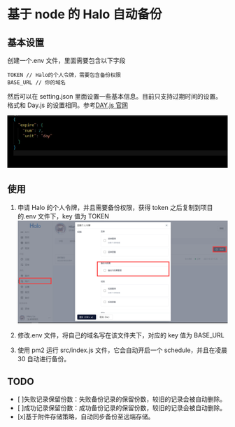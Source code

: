 # 基于 node 的 Halo 自动备份

## 基本设置

创建一个.env 文件，里面需要包含以下字段

```
TOKEN // Halo的个人令牌，需要包含备份权限
BASE_URL // 你的域名
```

然后可以在 setting.json 里面设置一些基本信息。目前只支持过期时间的设置。格式和 Day.js 的设置相同。参考[DAY.js 官网](https://day.js.org/docs/zh-CN/manipulate/add#%E6%94%AF%E6%8C%81%E7%9A%84%E5%8D%95%E4%BD%8D%E5%88%97%E8%A1%A8)

![setting.json设置](image.png)

## 使用

1. 申请 Halo 的个人令牌，并且需要备份权限，获得 token 之后复制到项目的.env 文件下，key 值为 TOKEN
   ![申请Halo令牌](image-1.png)

2. 修改.env 文件，将自己的域名写在该文件夹下，对应的 key 值为 BASE_URL

3. 使用 pm2 运行 src/index.js 文件，它会自动开启一个 schedule，并且在凌晨 30 自动进行备份。

## TODO

- [ ]失败记录保留份数：失败备份记录的保留份数，较旧的记录会被自动删除。
- [ ]成功记录保留份数：成功备份记录的保留份数，较旧的记录会被自动删除。
- [x]基于附件存储策略，自动同步备份至远端存储。
